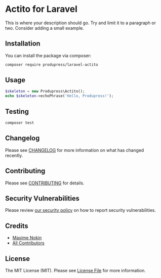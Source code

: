 
# Actito for Laravel

This is where your description should go. Try and limit it to a paragraph or two. Consider adding a small example.

## Installation

You can install the package via composer:

```bash
composer require produpress/laravel-actito
```

## Usage

```php
$skeleton = new Produpress\Actito();
echo $skeleton->echoPhrase('Hello, Produpress!');
```

## Testing

```bash
composer test
```

## Changelog

Please see [CHANGELOG](CHANGELOG.md) for more information on what has changed recently.

## Contributing

Please see [CONTRIBUTING](https://github.com/spatie/.github/blob/main/CONTRIBUTING.md) for details.

## Security Vulnerabilities

Please review [our security policy](../../security/policy) on how to report security vulnerabilities.

## Credits

- [Maxime Nokin](https://github.com/mnokin)
- [All Contributors](../../contributors)

## License

The MIT License (MIT). Please see [License File](LICENSE.md) for more information.
